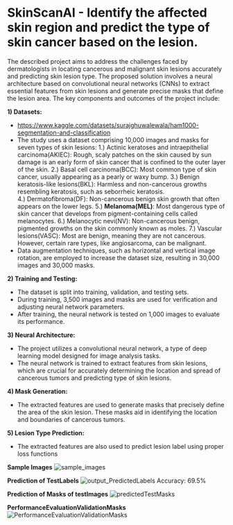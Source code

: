 # SkinScanAI - Identify the affected skin region and predict the type of skin cancer based on the lesion.

The described project aims to address the challenges faced by dermatologists in locating cancerous and malignant skin lesions accurately and predicting skin lesion type. The proposed solution involves a neural architecture based on convolutional neural networks (CNNs) to extract essential features from skin lesions and generate precise masks that define the lesion area. The key components and outcomes of the project include:

**1) Datasets:**
* https://www.kaggle.com/datasets/surajghuwalewala/ham1000-segmentation-and-classification
* The study uses a dataset comprising 10,000 images and masks for seven types of skin lesions:
     1.) Actinic keratoses and intraepithelial carcinoma(AKIEC):  Rough, scaly patches on the skin caused by sun damage is an early form of skin 
                                                                   cancer that is confined to the outer layer of the skin.
     2.) Basal cell carcinoma(BCC): Most common type of skin cancer, usually appearing as a pearly or waxy bump. 
     3.) Benign keratosis-like lesions(BKL): Harmless and non-cancerous growths resembling keratosis, such as seborrheic keratosis.  
     4.) Dermatofibroma(DF): Non-cancerous benign skin growth that often appears on the lower legs.
     5.) **Melanoma(MEL)**: Most dangerous type of skin cancer that develops from pigment-containing cells called melanocytes. 
     6.) Melanocytic nevi(NV): Non-cancerous benign, pigmented growths on the skin commonly known as moles. 
     7.) Vascular lesions(VASC): Most are benign, meaning they are not cancerous. However, certain rare types, like angiosarcoma, can be malignant.
* Data augmentation techniques, such as horizontal and vertical image rotation, are employed to increase the dataset size, resulting in 30,000 images 
  and 30,000 masks.

**2) Training and Testing:**
* The dataset is split into training, validation, and testing sets.
* During training, 3,500 images and masks are used for verification and adjusting neural network parameters.
* After training, the neural network is tested on 1,000 images to evaluate its performance.

**3) Neural Architecture:**
* The project utilizes a convolutional neural network, a type of deep learning model designed for image analysis tasks.
* The neural network is trained to extract features from skin lesions, which are crucial for accurately determining the location and spread of cancerous tumors and predicting type of skin lesions.

**4) Mask Generation:**
* The extracted features are used to generate masks that precisely define the area of the skin lesion. These masks aid in identifying the location 
  and boundaries of cancerous tumors.
  
**5) Lesion Type Prediction:**
* The extracted features are also used to predict lesion label using proper loss functions



**Sample Images**
![sample_images](https://github.com/PriyanshiAgrawal1345/SkinScanAI/assets/128245760/44c4ffac-7f6c-40f0-ad8d-c3169cbba2ab)

**Prediction of TestLabels**
![output_PredictedLabels](https://github.com/PriyanshiAgrawal1345/SkinScanAI/assets/128245760/2b681a82-5e51-47d2-a3f4-d3f869969922)
Accuracy: 69.5%

**Prediction of Masks of testImages**
![predictedTestMasks](https://github.com/PriyanshiAgrawal1345/SkinScanAI/assets/128245760/4b0cce12-088f-465e-b88b-fb6d30b95450)


**PerformanceEvaluationValidationMasks**
![PerformanceEvaluationValidationMasks](https://github.com/PriyanshiAgrawal1345/SkinScanAI/assets/128245760/26f87069-b670-4e27-98e8-139249546230)
